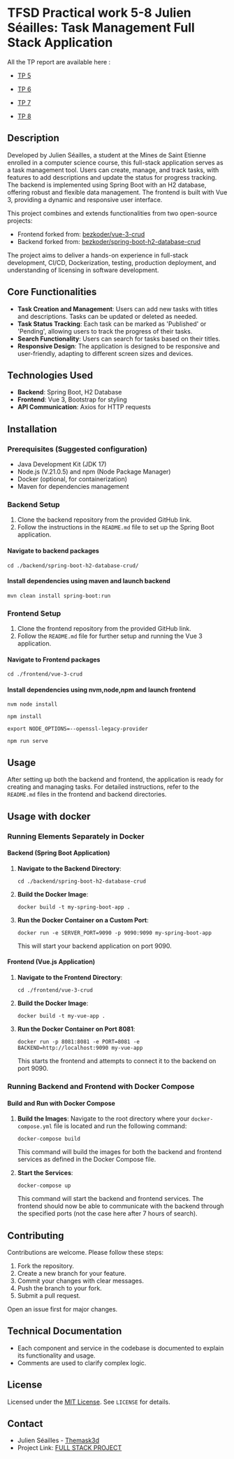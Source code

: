 # TFSD Practical work 5-8 Julien Séailles: Task Management Full Stack Application

All the TP report are available here :

* [TP 5](./TP5.md)

* [TP 6](./TP6.md)

* [TP 7](./TP7.md)

* [TP 8](./TP8.md)

## Description
Developed by Julien Séailles, a student at the Mines de Saint Etienne enrolled in a computer science course, this full-stack application serves as a task management tool. Users can create, manage, and track tasks, with features to add descriptions and update the status for progress tracking. The backend is implemented using Spring Boot with an H2 database, offering robust and flexible data management. The frontend is built with Vue 3, providing a dynamic and responsive user interface.

This project combines and extends functionalities from two open-source projects:
- Frontend forked from: [bezkoder/vue-3-crud](https://github.com/bezkoder/vue-3-crud)
- Backend forked from: [bezkoder/spring-boot-h2-database-crud](https://github.com/bezkoder/spring-boot-h2-database-crud)

The project aims to deliver a hands-on experience in full-stack development, CI/CD, Dockerization, testing, production deployment, and understanding of licensing in software development.

## Core Functionalities
- **Task Creation and Management**: Users can add new tasks with titles and descriptions. Tasks can be updated or deleted as needed.
- **Task Status Tracking**: Each task can be marked as 'Published' or 'Pending', allowing users to track the progress of their tasks.
- **Search Functionality**: Users can search for tasks based on their titles.
- **Responsive Design**: The application is designed to be responsive and user-friendly, adapting to different screen sizes and devices.

## Technologies Used
- **Backend**: Spring Boot, H2 Database
- **Frontend**: Vue 3, Bootstrap for styling
- **API Communication**: Axios for HTTP requests

## Installation

### Prerequisites (Suggested configuration)
- Java Development Kit (JDK 17)
- Node.js (V.21.0.5) and npm (Node Package Manager)
- Docker (optional, for containerization)
- Maven for dependencies management
### Backend Setup
1. Clone the backend repository from the provided GitHub link.
2. Follow the instructions in the `README.md` file to set up the Spring Boot application.

#### Navigate to backend packages
````
cd ./backend/spring-boot-h2-database-crud/
````
#### Install dependencies using maven and launch backend
````
mvn clean install spring-boot:run
````

### Frontend Setup
1. Clone the frontend repository from the provided GitHub link.
2. Follow the `README.md` file for further setup and running the Vue 3 application.

#### Navigate to Frontend packages
````
cd ./frontend/vue-3-crud
````
#### Install dependencies using nvm,node,npm and launch frontend
````
nvm node install
````

````
npm install
````

````
export NODE_OPTIONS=--openssl-legacy-provider
````

````
npm run serve
````

## Usage
After setting up both the backend and frontend, the application is ready for creating and managing tasks. For detailed instructions, refer to the `README.md` files in the frontend and backend directories.

## Usage with docker

### Running Elements Separately in Docker

#### Backend (Spring Boot Application)

1. **Navigate to the Backend Directory**:
   ```
   cd ./backend/spring-boot-h2-database-crud
   ```

2. **Build the Docker Image**:
   ```
   docker build -t my-spring-boot-app .
   ```

3. **Run the Docker Container on a Custom Port**:
   ```
   docker run -e SERVER_PORT=9090 -p 9090:9090 my-spring-boot-app
   ```

   This will start your backend application on port 9090.

#### Frontend (Vue.js Application)

1. **Navigate to the Frontend Directory**:
   ```
   cd ./frontend/vue-3-crud
   ```

2. **Build the Docker Image**:
   ```
   docker build -t my-vue-app .
   ```

3. **Run the Docker Container on Port 8081**:
   ```
   docker run -p 8081:8081 -e PORT=8081 -e BACKEND=http://localhost:9090 my-vue-app
   ```

   This starts the frontend and attempts to connect it to the backend on port 9090.

### Running Backend and Frontend with Docker Compose

#### Build and Run with Docker Compose

1. **Build the Images**:
   Navigate to the root directory where your `docker-compose.yml` file is located and run the following command:
   ```
   docker-compose build
   ```
   This command will build the images for both the backend and frontend services as defined in the Docker Compose file.

2. **Start the Services**:
   ```
   docker-compose up
   ```
   This command will start the backend and frontend services. The frontend should now be able to communicate with the backend through the specified ports (not the case here after 7 hours of search).


## Contributing
Contributions are welcome. Please follow these steps:
1. Fork the repository.
2. Create a new branch for your feature.
3. Commit your changes with clear messages.
4. Push the branch to your fork.
5. Submit a pull request.

Open an issue first for major changes.

## Technical Documentation
- Each component and service in the codebase is documented to explain its functionality and usage.
- Comments are used to clarify complex logic.

## License
Licensed under the [MIT License](LICENSE). See `LICENSE` for details.

## Contact
- Julien Séailles - [Themask3d](https://github.com/Themask3d)
- Project Link: [FULL STACK PROJECT](https://github.com/Themask3d/TFSD)
  
